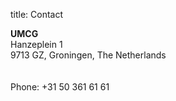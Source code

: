 title: Contact

**UMCG**<br>
Hanzeplein 1<br> 
9713 GZ, Groningen, The Netherlands<br>  
<br>
Phone: +31 50 361 61 61